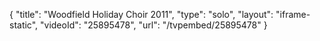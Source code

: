 {
    "title": "Woodfield Holiday Choir 2011",
    "type": "solo",
    "layout": "iframe-static",
    "videoId": "25895478",
    "url": "\/tvpembed\/25895478"
}